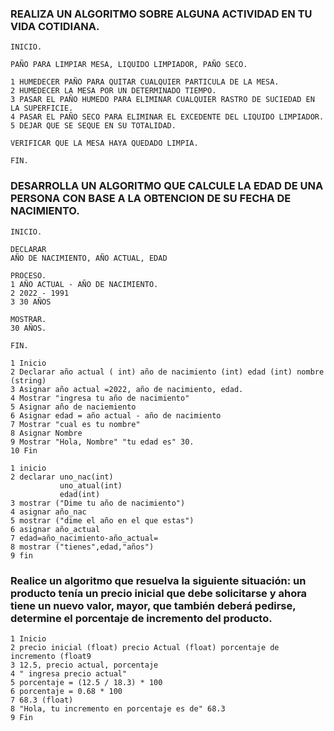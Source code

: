 ### REALIZA UN ALGORITMO SOBRE ALGUNA ACTIVIDAD EN TU VIDA COTIDIANA.

    INICIO.
    
    PAÑO PARA LIMPIAR MESA, LIQUIDO LIMPIADOR, PAÑO SECO.
    
    1 HUMEDECER PAÑO PARA QUITAR CUALQUIER PARTICULA DE LA MESA.
    2 HUMEDECER LA MESA POR UN DETERMINADO TIEMPO.
    3 PASAR EL PAÑO HUMEDO PARA ELIMINAR CUALQUIER RASTRO DE SUCIEDAD EN LA SUPERFICIE.
    4 PASAR EL PAÑO SECO PARA ELIMINAR EL EXCEDENTE DEL LIQUIDO LIMPIADOR.
    5 DEJAR QUE SE SEQUE EN SU TOTALIDAD.
    
    VERIFICAR QUE LA MESA HAYA QUEDADO LIMPIA.
    
    FIN.


### DESARROLLA UN ALGORITMO QUE CALCULE LA EDAD DE UNA PERSONA CON BASE A LA OBTENCION DE SU FECHA DE NACIMIENTO.

    INICIO.
    
    DECLARAR 
    AÑO DE NACIMIENTO, AÑO ACTUAL, EDAD    
    
    PROCESO.
    1 AÑO ACTUAL - AÑO DE NACIMIENTO.
    2 2022 - 1991
    3 30 AÑOS
    
    MOSTRAR. 
    30 AÑOS.
    
    FIN.
    
    1 Inicio 
    2 Declarar año actual ( int) año de nacimiento (int) edad (int) nombre (string)
    3 Asignar año actual =2022, año de nacimiento, edad.
    4 Mostrar "ingresa tu año de nacimiento"
    5 Asignar año de naciemiento
    6 Asignar edad = año actual - año de nacimiento
    7 Mostrar "cual es tu nombre"
    8 Asignar Nombre
    9 Mostrar "Hola, Nombre" "tu edad es" 30.
    10 Fin
    
    1 inicio
    2 declarar uno_nac(int)
               uno_atual(int)
               edad(int)
    3 mostrar ("Dime tu año de nacimiento")
    4 asignar año_nac
    5 mostrar ("dime el año en el que estas")
    6 asignar año_actual
    7 edad=año_nacimiento-año_actual=
    8 mostrar ("tienes",edad,"años")
    9 fin
    
    
    




###  Realice un algoritmo que resuelva la siguiente situación: un producto tenía un precio inicial que debe solicitarse y ahora tiene un nuevo valor, mayor, que también deberá pedirse, determine el porcentaje de incremento del producto. 

    1 Inicio
    2 precio inicial (float) precio Actual (float) porcentaje de incremento (float9
    3 12.5, precio actual, porcentaje
    4 " ingresa precio actual"
    5 porcentaje = (12.5 / 18.3) * 100
    6 porcentaje = 0.68 * 100
    7 68.3 (float)
    8 "Hola, tu incremento en porcentaje es de" 68.3
    9 Fin
    
    
    
